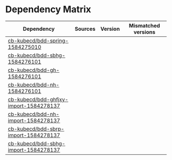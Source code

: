 # Dependency Matrix

Dependency | Sources | Version | Mismatched versions
---------- | ------- | ------- | -------------------
[cb-kubecd/bdd-spring-1584275010](https://github.com/cb-kubecd/bdd-spring-1584275010.git) |  | []() | 
[cb-kubecd/bdd-sbhg-1584276101](https://github.com/cb-kubecd/bdd-sbhg-1584276101.git) |  | []() | 
[cb-kubecd/bdd-gh-1584276101](https://github.com/cb-kubecd/bdd-gh-1584276101.git) |  | []() | 
[cb-kubecd/bdd-nh-1584276101](https://github.com/cb-kubecd/bdd-nh-1584276101.git) |  | []() | 
[cb-kubecd/bdd-ghfjxy-import-1584278137](https://github.com/cb-kubecd/bdd-ghfjxy-import-1584278137.git) |  | []() | 
[cb-kubecd/bdd-nh-import-1584278137](https://github.com/cb-kubecd/bdd-nh-import-1584278137.git) |  | []() | 
[cb-kubecd/bdd-sbrp-import-1584278137](https://github.com/cb-kubecd/bdd-sbrp-import-1584278137.git) |  | []() | 
[cb-kubecd/bdd-sbhg-import-1584278137](https://github.com/cb-kubecd/bdd-sbhg-import-1584278137.git) |  | []() | 
